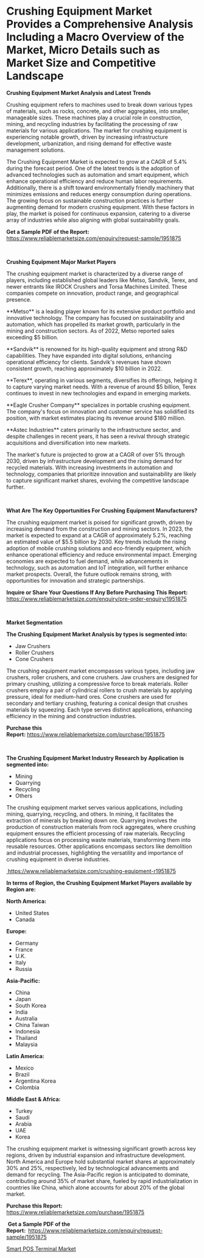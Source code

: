 <p><h1>Crushing Equipment Market Provides a Comprehensive Analysis Including a Macro Overview of the Market, Micro Details such as Market Size and Competitive Landscape</h1></p><p><strong>Crushing Equipment Market Analysis and Latest Trends</strong></p>
<p><p>Crushing equipment refers to machines used to break down various types of materials, such as rocks, concrete, and other aggregates, into smaller, manageable sizes. These machines play a crucial role in construction, mining, and recycling industries by facilitating the processing of raw materials for various applications. The market for crushing equipment is experiencing notable growth, driven by increasing infrastructure development, urbanization, and rising demand for effective waste management solutions.</p><p>The Crushing Equipment Market is expected to grow at a CAGR of 5.4% during the forecast period. One of the latest trends is the adoption of advanced technologies such as automation and smart equipment, which enhance operational efficiency and reduce human labor requirements. Additionally, there is a shift toward environmentally friendly machinery that minimizes emissions and reduces energy consumption during operations. The growing focus on sustainable construction practices is further augmenting demand for modern crushing equipment. With these factors in play, the market is poised for continuous expansion, catering to a diverse array of industries while also aligning with global sustainability goals.</p></p>
<p><strong>Get a Sample PDF of the Report:&nbsp;</strong> <a href="https://www.reliablemarketsize.com/enquiry/request-sample/1951875?utm_campaign=3248&utm_medium=2&utm_source=Github&utm_content=ia&utm_term=08042025&utm_id=crushing-equipment">https://www.reliablemarketsize.com/enquiry/request-sample/1951875</a></p>
<p>&nbsp;</p>
<p><strong>Crushing Equipment Major Market Players</strong></p>
<p><p>The crushing equipment market is characterized by a diverse range of players, including established global leaders like Metso, Sandvik, Terex, and newer entrants like IROCK Crushers and Torsa Machines Limited. These companies compete on innovation, product range, and geographical presence.</p><p>**Metso** is a leading player known for its extensive product portfolio and innovative technology. The company has focused on sustainability and automation, which has propelled its market growth, particularly in the mining and construction sectors. As of 2022, Metso reported sales exceeding $5 billion.</p><p>**Sandvik** is renowned for its high-quality equipment and strong R&D capabilities. They have expanded into digital solutions, enhancing operational efficiency for clients. Sandvik's revenues have shown consistent growth, reaching approximately $10 billion in 2022.</p><p>**Terex**, operating in various segments, diversifies its offerings, helping it to capture varying market needs. With a revenue of around $5 billion, Terex continues to invest in new technologies and expand in emerging markets.</p><p>**Eagle Crusher Company** specializes in portable crushing equipment. The company's focus on innovation and customer service has solidified its position, with market estimates placing its revenue around $180 million.</p><p>**Astec Industries** caters primarily to the infrastructure sector, and despite challenges in recent years, it has seen a revival through strategic acquisitions and diversification into new markets.</p><p>The market's future is projected to grow at a CAGR of over 5% through 2030, driven by infrastructure development and the rising demand for recycled materials. With increasing investments in automation and technology, companies that prioritize innovation and sustainability are likely to capture significant market shares, evolving the competitive landscape further.</p></p>
<p>&nbsp;</p>
<p><strong>What Are The Key Opportunities For Crushing Equipment Manufacturers?</strong></p>
<p><p>The crushing equipment market is poised for significant growth, driven by increasing demand from the construction and mining sectors. In 2023, the market is expected to expand at a CAGR of approximately 5.2%, reaching an estimated value of $5.5 billion by 2030. Key trends include the rising adoption of mobile crushing solutions and eco-friendly equipment, which enhance operational efficiency and reduce environmental impact. Emerging economies are expected to fuel demand, while advancements in technology, such as automation and IoT integration, will further enhance market prospects. Overall, the future outlook remains strong, with opportunities for innovation and strategic partnerships.</p></p>
<p><strong>Inquire or Share Your Questions If Any Before Purchasing This Report:</strong> <a href="https://www.reliablemarketsize.com/enquiry/pre-order-enquiry/1951875?utm_campaign=3248&utm_medium=2&utm_source=Github&utm_content=ia&utm_term=08042025&utm_id=crushing-equipment">https://www.reliablemarketsize.com/enquiry/pre-order-enquiry/1951875</a></p>
<p>&nbsp;</p>
<p><strong>Market Segmentation</strong></p>
<p><strong>The Crushing Equipment Market Analysis by types is segmented into:</strong></p>
<p><ul><li>Jaw Crushers</li><li>Roller Crushers</li><li>Cone Crushers</li></ul></p>
<p><p>The crushing equipment market encompasses various types, including jaw crushers, roller crushers, and cone crushers. Jaw crushers are designed for primary crushing, utilizing a compressive force to break materials. Roller crushers employ a pair of cylindrical rollers to crush materials by applying pressure, ideal for medium-hard ores. Cone crushers are used for secondary and tertiary crushing, featuring a conical design that crushes materials by squeezing. Each type serves distinct applications, enhancing efficiency in the mining and construction industries.</p></p>
<p><strong>Purchase this Report:&nbsp;</strong><a href="https://www.reliablemarketsize.com/purchase/1951875?utm_campaign=3248&utm_medium=2&utm_source=Github&utm_content=ia&utm_term=08042025&utm_id=crushing-equipment">https://www.reliablemarketsize.com/purchase/1951875</a></p>
<p>&nbsp;</p>
<p><strong>The Crushing Equipment Market Industry Research by Application is segmented into:</strong></p>
<p><ul><li>Mining</li><li>Quarrying</li><li>Recycling</li><li>Others</li></ul></p>
<p><p>The crushing equipment market serves various applications, including mining, quarrying, recycling, and others. In mining, it facilitates the extraction of minerals by breaking down ore. Quarrying involves the production of construction materials from rock aggregates, where crushing equipment ensures the efficient processing of raw materials. Recycling applications focus on processing waste materials, transforming them into reusable resources. Other applications encompass sectors like demolition and industrial processes, highlighting the versatility and importance of crushing equipment in diverse industries.</p></p>
<p><a href="https://www.reliablemarketsize.com/crushing-equipment-r1951875?utm_campaign=3248&utm_medium=2&utm_source=Github&utm_content=ia&utm_term=08042025&utm_id=crushing-equipment">&nbsp;https://www.reliablemarketsize.com/crushing-equipment-r1951875</a></p>
<p><strong>In terms of Region, the Crushing Equipment Market Players available by Region are:</strong></p>
<p>
    <p> <strong> North America: </strong>
        <ul>
            <li>United States</li>
            <li>Canada</li>
        </ul>
        </p> 
    <p> <strong> Europe: </strong>
        <ul>
            <li>Germany</li>
            <li>France</li>
            <li>U.K.</li>
            <li>Italy</li>
            <li>Russia</li>
        </ul>
        </p> 
    <p> <strong> Asia-Pacific: </strong>
        <ul>
            <li>China</li>
            <li>Japan</li>
            <li>South Korea</li>
            <li>India</li>
            <li>Australia</li>
            <li>China Taiwan</li>
            <li>Indonesia</li>
            <li>Thailand</li>
            <li>Malaysia</li>
        </ul>
        </p> 
    <p> <strong> Latin America: </strong>
        <ul>
            <li>Mexico</li>
            <li>Brazil</li>
            <li>Argentina Korea</li>
            <li>Colombia</li>
        </ul>
        </p> 
    <p> <strong> Middle East & Africa: </strong>
        <ul>
            <li>Turkey</li>
            <li>Saudi</li>
            <li>Arabia</li>
            <li>UAE</li>
            <li>Korea</li>
        </ul>
    </p>
    </p>
<p><p>The crushing equipment market is witnessing significant growth across key regions, driven by industrial expansion and infrastructure development. North America and Europe hold substantial market shares at approximately 30% and 25%, respectively, led by technological advancements and demand for recycling. The Asia-Pacific region is anticipated to dominate, contributing around 35% of market share, fueled by rapid industrialization in countries like China, which alone accounts for about 20% of the global market.</p></p>
<p><strong>Purchase this Report: </strong><a href="https://www.reliablemarketsize.com/purchase/1951875?utm_campaign=3248&utm_medium=2&utm_source=Github&utm_content=ia&utm_term=08042025&utm_id=crushing-equipment">https://www.reliablemarketsize.com/purchase/1951875</a></p>
<p>&nbsp;<strong>Get a Sample PDF of the Report:&nbsp;&nbsp;</strong><a href="https://www.reliablemarketsize.com/enquiry/request-sample/1951875?utm_campaign=3248&utm_medium=2&utm_source=Github&utm_content=ia&utm_term=08042025&utm_id=crushing-equipment">https://www.reliablemarketsize.com/enquiry/request-sample/1951875</a></p>
<p><strong></strong></p>
<p><p><a href="https://github.com/usraceby/Market-Research-Report-List-1/blob/main/smart-pos-terminal-market.md?utm_campaign=3248&utm_medium=2&utm_source=Github&utm_content=ia&utm_term=08042025&utm_id=crushing-equipment">Smart POS Terminal Market</a></p></p>